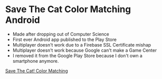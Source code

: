 # Save The Cat Color Matching Android

* Made after dropping out of Computer Science
* First ever Android app published to the Play Store
* Multiplayer doesn't work due to a Firebase SSL Certificate mishap
* Multiplayer doesn't work because Google can't make a Game Center
* I removed it from the Google Play Store because I don't own a smartphone anymore.

[Save The Cat! Color Matching](https://play.google.com/store/apps/details?id=com.francistopher.savethecat_colormatching&hl=en_US&gl=US)
